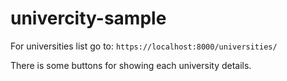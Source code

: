# univercity-sample
For universities list go to:
```https://localhost:8000/universities/```

There is some buttons for showing each university details.
